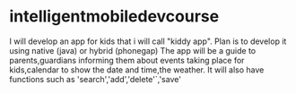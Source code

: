 # intelligentmobiledevcourse
I will develop an app for kids that i will call "kiddy app".
Plan is to develop it using native (java) or hybrid (phonegap)
The app will be a guide to parents,guardians informing them about events taking place for kids,calendar to show the date and time,the weather.
It will also have functions such as 'search','add','delete'`,'save'
